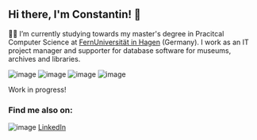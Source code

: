 ## Hi there, I'm Constantin! 👋

👨‍🎓 I’m currently studying towards my master's degree in Pracitcal Computer Science at [FernUniversität in Hagen](https://www.fernuni-hagen.de/) (Germany).
I work as an IT project manager and supporter for database software for museums, archives and libraries.

![image](https://img.shields.io/badge/Python-FFD43B?style=for-the-badge&logo=python&logoColor=blue)
![image](https://img.shields.io/badge/Pandas-2C2D72?style=for-the-badge&logo=pandas&logoColor=white)
![image](https://img.shields.io/badge/HTML5-E34F26?style=for-the-badge&logo=html5&logoColor=white)
![image](https://img.shields.io/badge/Microsoft_SQL_Server-CC2927?style=for-the-badge&logo=microsoft-sql-server&logoColor=white)

Work in progress!

### Find me also on:
![image](https://img.shields.io/badge/LinkedIn-0077B5?style=for-the-badge&logo=Linkedin&logoColor=white) [LinkedIn](https://www.linkedin.com/in/constantin-buchholz/)
<!--
**Permafrost84/Permafrost84** is a ✨ _special_ ✨ repository because its `README.md` (this file) appears on your GitHub profile.

Here are some ideas to get you started:

- 🔭 I’m currently working on ...
- 🌱 I’m currently learning ...
- 👯 I’m looking to collaborate on ...
- 🤔 I’m looking for help with ...
- 💬 Ask me about ...
- 📫 How to reach me: ...
- 😄 Pronouns: ...
- ⚡ Fun fact: ...
-->

